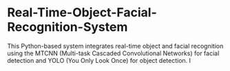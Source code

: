 # Real-Time-Object-Facial-Recognition-System
This Python-based system integrates real-time object and facial recognition using the MTCNN (Multi-task Cascaded Convolutional Networks) for facial detection and YOLO (You Only Look Once) for object detection. I
